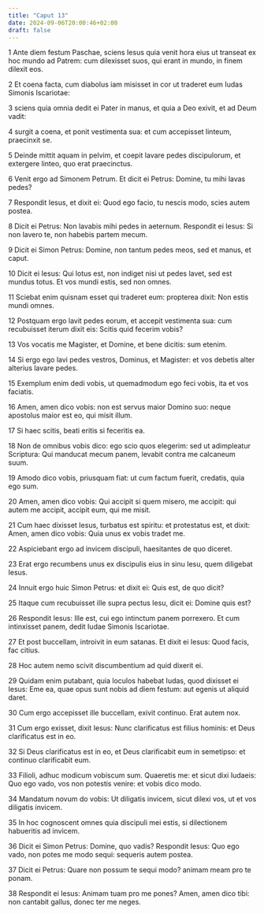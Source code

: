 ```yaml
---
title: "Caput 13"
date: 2024-09-06T20:00:46+02:00
draft: false
---
```



1 Ante diem festum Paschae, sciens Iesus quia venit hora eius ut transeat ex hoc mundo ad Patrem: cum dilexisset suos, qui erant in mundo, in finem dilexit eos.

2 Et coena facta, cum diabolus iam misisset in cor ut traderet eum Iudas Simonis Iscariotae:

3 sciens quia omnia dedit ei Pater in manus, et quia a Deo exivit, et ad Deum vadit:

4 surgit a coena, et ponit vestimenta sua: et cum accepisset linteum, praecinxit se.

5 Deinde mittit aquam in pelvim, et coepit lavare pedes discipulorum, et extergere linteo, quo erat praecinctus.

6 Venit ergo ad Simonem Petrum. Et dicit ei Petrus: Domine, tu mihi lavas pedes?

7 Respondit Iesus, et dixit ei: Quod ego facio, tu nescis modo, scies autem postea.

8 Dicit ei Petrus: Non lavabis mihi pedes in aeternum. Respondit ei Iesus: Si non lavero te, non habebis partem mecum.

9 Dicit ei Simon Petrus: Domine, non tantum pedes meos, sed et manus, et caput.

10 Dicit ei Iesus: Qui lotus est, non indiget nisi ut pedes lavet, sed est mundus totus. Et vos mundi estis, sed non omnes.

11 Sciebat enim quisnam esset qui traderet eum: propterea dixit: Non estis mundi omnes.

12 Postquam ergo lavit pedes eorum, et accepit vestimenta sua: cum recubuisset iterum dixit eis: Scitis quid fecerim vobis?

13 Vos vocatis me Magister, et Domine, et bene dicitis: sum etenim.

14 Si ergo ego lavi pedes vestros, Dominus, et Magister: et vos debetis alter alterius lavare pedes.

15 Exemplum enim dedi vobis, ut quemadmodum ego feci vobis, ita et vos faciatis.

16 Amen, amen dico vobis: non est servus maior Domino suo: neque apostolus maior est eo, qui misit illum.

17 Si haec scitis, beati eritis si feceritis ea.

18 Non de omnibus vobis dico: ego scio quos elegerim: sed ut adimpleatur Scriptura: Qui manducat mecum panem, levabit contra me calcaneum suum.

19 Amodo dico vobis, priusquam fiat: ut cum factum fuerit, credatis, quia ego sum.

20 Amen, amen dico vobis: Qui accipit si quem misero, me accipit: qui autem me accipit, accipit eum, qui me misit.

21 Cum haec dixisset Iesus, turbatus est spiritu: et protestatus est, et dixit: Amen, amen dico vobis: Quia unus ex vobis tradet me.

22 Aspiciebant ergo ad invicem discipuli, haesitantes de quo diceret.

23 Erat ergo recumbens unus ex discipulis eius in sinu Iesu, quem diligebat Iesus.

24 Innuit ergo huic Simon Petrus: et dixit ei: Quis est, de quo dicit?

25 Itaque cum recubuisset ille supra pectus Iesu, dicit ei: Domine quis est?

26 Respondit Iesus: Ille est, cui ego intinctum panem porrexero. Et cum intinxisset panem, dedit Iudae Simonis Iscariotae.

27 Et post buccellam, introivit in eum satanas. Et dixit ei Iesus: Quod facis, fac citius.

28 Hoc autem nemo scivit discumbentium ad quid dixerit ei.

29 Quidam enim putabant, quia loculos habebat Iudas, quod dixisset ei Iesus: Eme ea, quae opus sunt nobis ad diem festum: aut egenis ut aliquid daret.

30 Cum ergo accepisset ille buccellam, exivit continuo. Erat autem nox.

31 Cum ergo exisset, dixit Iesus: Nunc clarificatus est filius hominis: et Deus clarificatus est in eo.

32 Si Deus clarificatus est in eo, et Deus clarificabit eum in semetipso: et continuo clarificabit eum.

33 Filioli, adhuc modicum vobiscum sum. Quaeretis me: et sicut dixi Iudaeis: Quo ego vado, vos non potestis venire: et vobis dico modo.

34 Mandatum novum do vobis: Ut diligatis invicem, sicut dilexi vos, ut et vos diligatis invicem.

35 In hoc cognoscent omnes quia discipuli mei estis, si dilectionem habueritis ad invicem.

36 Dicit ei Simon Petrus: Domine, quo vadis? Respondit Iesus: Quo ego vado, non potes me modo sequi: sequeris autem postea.

37 Dicit ei Petrus: Quare non possum te sequi modo? animam meam pro te ponam.

38 Respondit ei Iesus: Animam tuam pro me pones? Amen, amen dico tibi: non cantabit gallus, donec ter me neges.

